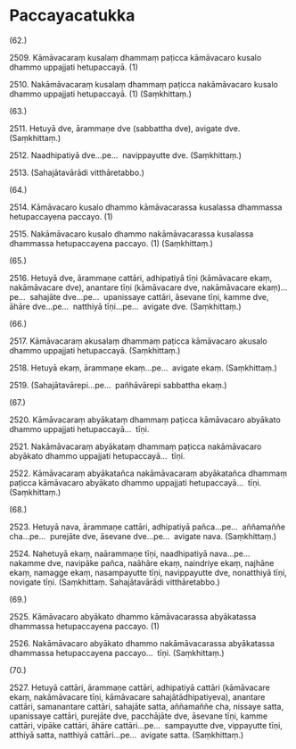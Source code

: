 # Paccayacatukka

(62.)

2509\. Kāmāvacaraṃ kusalaṃ dhammaṃ paṭicca kāmāvacaro kusalo dhammo uppajjati hetupaccayā. (1)

2510\. Nakāmāvacaraṃ kusalaṃ dhammaṃ paṭicca nakāmāvacaro kusalo dhammo uppajjati hetupaccayā. (1) (Saṃkhittaṃ.)

(63.)

2511\. Hetuyā dve, ārammaṇe dve (sabbattha dve), avigate dve. (Saṃkhittaṃ.)

2512\. Naadhipatiyā dve…pe…  navippayutte dve. (Saṃkhittaṃ.)

2513\. (Sahajātavārādi vitthāretabbo.)

(64.)

2514\. Kāmāvacaro kusalo dhammo kāmāvacarassa kusalassa dhammassa hetupaccayena paccayo. (1)

2515\. Nakāmāvacaro kusalo dhammo nakāmāvacarassa kusalassa dhammassa hetupaccayena paccayo. (1) (Saṃkhittaṃ.)

(65.)

2516\. Hetuyā dve, ārammaṇe cattāri, adhipatiyā tīṇi (kāmāvacare ekaṃ, nakāmāvacare dve), anantare tīṇi (kāmāvacare dve, nakāmāvacare ekaṃ)…pe…  sahajāte dve…pe…  upanissaye cattāri, āsevane tīṇi, kamme dve, āhāre dve…pe…  natthiyā tīṇi…pe…  avigate dve. (Saṃkhittaṃ.)

(66.)

2517\. Kāmāvacaraṃ akusalaṃ dhammaṃ paṭicca kāmāvacaro akusalo dhammo uppajjati hetupaccayā. (Saṃkhittaṃ.)

2518\. Hetuyā ekaṃ, ārammaṇe ekaṃ…pe…  avigate ekaṃ. (Saṃkhittaṃ.)

2519\. (Sahajātavārepi…pe…  pañhāvārepi sabbattha ekaṃ.)

(67.)

2520\. Kāmāvacaraṃ abyākataṃ dhammaṃ paṭicca kāmāvacaro abyākato dhammo uppajjati hetupaccayā…  tīṇi.

2521\. Nakāmāvacaraṃ abyākataṃ dhammaṃ paṭicca nakāmāvacaro abyākato dhammo uppajjati hetupaccayā…  tīṇi.

2522\. Kāmāvacaraṃ abyākatañca nakāmāvacaraṃ abyākatañca dhammaṃ paṭicca kāmāvacaro abyākato dhammo uppajjati hetupaccayā…  tīṇi. (Saṃkhittaṃ.)

(68.)

2523\. Hetuyā nava, ārammaṇe cattāri, adhipatiyā pañca…pe…  aññamaññe cha…pe…  purejāte dve, āsevane dve…pe…  avigate nava. (Saṃkhittaṃ.)

2524\. Nahetuyā ekaṃ, naārammaṇe tīṇi, naadhipatiyā nava…pe…  nakamme dve, navipāke pañca, naāhāre ekaṃ, naindriye ekaṃ, najhāne ekaṃ, namagge ekaṃ, nasampayutte tīṇi, navippayutte dve, nonatthiyā tīṇi, novigate tīṇi. (Saṃkhittaṃ. Sahajātavārādi vitthāretabbo.)

(69.)

2525\. Kāmāvacaro abyākato dhammo kāmāvacarassa abyākatassa dhammassa hetupaccayena paccayo. (1)

2526\. Nakāmāvacaro abyākato dhammo nakāmāvacarassa abyākatassa dhammassa hetupaccayena paccayo…  tīṇi. (Saṃkhittaṃ.)

(70.)

2527\. Hetuyā cattāri, ārammaṇe cattāri, adhipatiyā cattāri (kāmāvacare ekaṃ, nakāmāvacare tīṇi, kāmāvacare sahajātādhipatiyeva), anantare cattāri, samanantare cattāri, sahajāte satta, aññamaññe cha, nissaye satta, upanissaye cattāri, purejāte dve, pacchājāte dve, āsevane tīṇi, kamme cattāri, vipāke cattāri, āhāre cattāri…pe…  sampayutte dve, vippayutte tīṇi, atthiyā satta, natthiyā cattāri…pe…  avigate satta. (Saṃkhittaṃ.)
